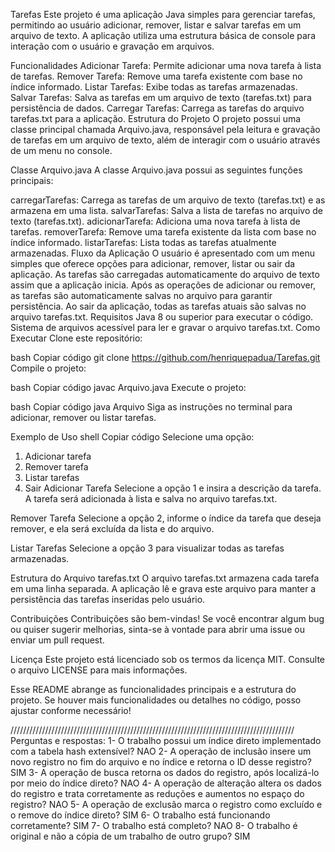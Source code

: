 Tarefas
Este projeto é uma aplicação Java simples para gerenciar tarefas, permitindo ao usuário adicionar, remover, listar e salvar tarefas em um arquivo de texto. A aplicação utiliza uma estrutura básica de console para interação com o usuário e gravação em arquivos.

Funcionalidades
Adicionar Tarefa: Permite adicionar uma nova tarefa à lista de tarefas.
Remover Tarefa: Remove uma tarefa existente com base no índice informado.
Listar Tarefas: Exibe todas as tarefas armazenadas.
Salvar Tarefas: Salva as tarefas em um arquivo de texto (tarefas.txt) para persistência de dados.
Carregar Tarefas: Carrega as tarefas do arquivo tarefas.txt para a aplicação.
Estrutura do Projeto
O projeto possui uma classe principal chamada Arquivo.java, responsável pela leitura e gravação de tarefas em um arquivo de texto, além de interagir com o usuário através de um menu no console.

Classe Arquivo.java
A classe Arquivo.java possui as seguintes funções principais:

carregarTarefas: Carrega as tarefas de um arquivo de texto (tarefas.txt) e as armazena em uma lista.
salvarTarefas: Salva a lista de tarefas no arquivo de texto (tarefas.txt).
adicionarTarefa: Adiciona uma nova tarefa à lista de tarefas.
removerTarefa: Remove uma tarefa existente da lista com base no índice informado.
listarTarefas: Lista todas as tarefas atualmente armazenadas.
Fluxo da Aplicação
O usuário é apresentado com um menu simples que oferece opções para adicionar, remover, listar ou sair da aplicação.
As tarefas são carregadas automaticamente do arquivo de texto assim que a aplicação inicia.
Após as operações de adicionar ou remover, as tarefas são automaticamente salvas no arquivo para garantir persistência.
Ao sair da aplicação, todas as tarefas atuais são salvas no arquivo tarefas.txt.
Requisitos
Java 8 ou superior para executar o código.
Sistema de arquivos acessível para ler e gravar o arquivo tarefas.txt.
Como Executar
Clone este repositório:

bash
Copiar código
git clone https://github.com/henriquepadua/Tarefas.git
Compile o projeto:

bash
Copiar código
javac Arquivo.java
Execute o projeto:

bash
Copiar código
java Arquivo
Siga as instruções no terminal para adicionar, remover ou listar tarefas.

Exemplo de Uso
shell
Copiar código
Selecione uma opção:
1. Adicionar tarefa
2. Remover tarefa
3. Listar tarefas
4. Sair
Adicionar Tarefa
Selecione a opção 1 e insira a descrição da tarefa. A tarefa será adicionada à lista e salva no arquivo tarefas.txt.

Remover Tarefa
Selecione a opção 2, informe o índice da tarefa que deseja remover, e ela será excluída da lista e do arquivo.

Listar Tarefas
Selecione a opção 3 para visualizar todas as tarefas armazenadas.

Estrutura do Arquivo tarefas.txt
O arquivo tarefas.txt armazena cada tarefa em uma linha separada. A aplicação lê e grava este arquivo para manter a persistência das tarefas inseridas pelo usuário.

Contribuições
Contribuições são bem-vindas! Se você encontrar algum bug ou quiser sugerir melhorias, sinta-se à vontade para abrir uma issue ou enviar um pull request.

Licença
Este projeto está licenciado sob os termos da licença MIT. Consulte o arquivo LICENSE para mais informações.

Esse README abrange as funcionalidades principais e a estrutura do projeto. Se houver mais funcionalidades ou detalhes no código, posso ajustar conforme necessário!

//////////////////////////////////////////////////////////////////////////////////////////
Perguntas e respostas:
1- O trabalho possui um índice direto implementado com a tabela hash extensível?
	NAO
2- A operação de inclusão insere um novo registro no fim do arquivo e no índice e retorna o ID desse registro?
	SIM
3- A operação de busca retorna os dados do registro, após localizá-lo por meio do índice direto?
	NAO
4- A operação de alteração altera os dados do registro e trata corretamente as reduções e aumentos no espaço do registro?
	NAO
5- A operação de exclusão marca o registro como excluído e o remove do índice direto?
	SIM
6- O trabalho está funcionando corretamente?
	SIM
7- O trabalho está completo?
	NAO
8- O trabalho é original e não a cópia de um trabalho de outro grupo?
	SIM
